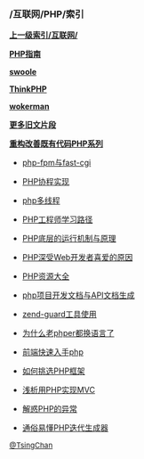 ### /互联网/PHP/索引


**[上一级索引/互联网/](/互联网/)**

**[PHP指南](/互联网/PHP/PHP指南/)**

**[swoole](/互联网/PHP/swoole/)**

**[ThinkPHP](/互联网/PHP/ThinkPHP/)**

**[wokerman](/互联网/PHP/wokerman/)**

**[更多旧文片段](/互联网/PHP/更多旧文片段/)**

**[重构改善既有代码PHP系列](/互联网/PHP/重构改善既有代码PHP系列/)**

- [php-fpm与fast-cgi](/互联网/PHP/php-fpm与fast-cgi)

- [PHP协程实现](/互联网/PHP/PHP协程实现)

- [php多线程](/互联网/PHP/php多线程)

- [PHP工程师学习路径](/互联网/PHP/PHP工程师学习路径)

- [PHP底层的运行机制与原理](/互联网/PHP/PHP底层的运行机制与原理)

- [PHP深受Web开发者喜爱的原因](/互联网/PHP/PHP深受Web开发者喜爱的原因)

- [PHP资源大全](/互联网/PHP/PHP资源大全)

- [php项目开发文档与API文档生成](/互联网/PHP/php项目开发文档与API文档生成)

- [zend-guard工具使用](/互联网/PHP/zend-guard工具使用)

- [为什么老phper都换语言了](/互联网/PHP/为什么老phper都换语言了)

- [前端快速入手php](/互联网/PHP/前端快速入手php)

- [如何挑选PHP框架](/互联网/PHP/如何挑选PHP框架)

- [浅析用PHP实现MVC](/互联网/PHP/浅析用PHP实现MVC)

- [解惑PHP的异常](/互联网/PHP/解惑PHP的异常)

- [通俗易懂PHP迭代生成器](/互联网/PHP/通俗易懂PHP迭代生成器)


<font size=2 color='grey'> [@TsingChan](https://github.com/tsingchan) </font>

